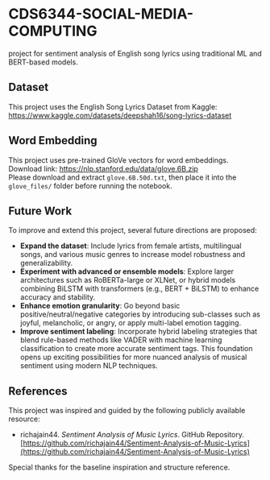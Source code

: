 # CDS6344-SOCIAL-MEDIA-COMPUTING
project for sentiment analysis of English song lyrics using traditional ML and BERT-based models.

## Dataset
This project uses the English Song Lyrics Dataset from Kaggle: https://www.kaggle.com/datasets/deepshah16/song-lyrics-dataset

## Word Embedding
This project uses pre-trained GloVe vectors for word embeddings.
Download link: https://nlp.stanford.edu/data/glove.6B.zip  
Please download and extract `glove.6B.50d.txt`, then place it into the `glove_files/` folder before running the notebook.

## Future Work
To improve and extend this project, several future directions are proposed:
- **Expand the dataset**: Include lyrics from female artists, multilingual songs, and various music genres to increase model robustness and generalizability.
- **Experiment with advanced or ensemble models**: Explore larger architectures such as RoBERTa-large or XLNet, or hybrid models combining BiLSTM with transformers (e.g., BERT + BiLSTM) to enhance accuracy and stability.
- **Enhance emotion granularity**: Go beyond basic positive/neutral/negative categories by introducing sub-classes such as joyful, melancholic, or angry, or apply multi-label emotion tagging.
- **Improve sentiment labeling**: Incorporate hybrid labeling strategies that blend rule-based methods like VADER with machine learning classification to create more accurate sentiment tags.
This foundation opens up exciting possibilities for more nuanced analysis of musical sentiment using modern NLP techniques.

## References
This project was inspired and guided by the following publicly available resource:
- richajain44. *Sentiment Analysis of Music Lyrics*. GitHub Repository.  
  [https://github.com/richajain44/Sentiment-Analysis-of-Music-Lyrics](https://github.com/richajain44/Sentiment-Analysis-of-Music-Lyrics)

Special thanks for the baseline inspiration and structure reference.
